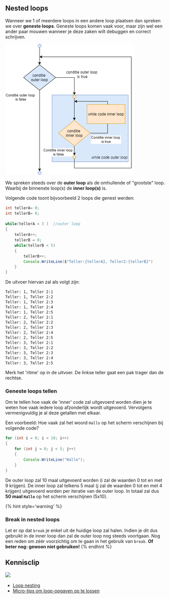 ## Nested loops

Wanneer we 1 of meerdere loops in een andere loop plaatsen dan spreken we over **geneste loops**. 
Geneste loops komen vaak voor, maar zijn wel een ander paar mouwen wanneer je deze zaken wilt debuggen en correct schrijven.

<!--- {width:50%} --->
![Voorbeeld van geneste loops](../assets/3_loops/nesting.png)

We spreken steeds over de **outer loop** als de omhullende of "grootste" loop. Waarbij de binnenste loop(s) de **inner loop(s)** is. 


Volgende code toont bijvoorbeeld 2 loops die genest werden:

```java
int tellerA= 0;
int tellerB= 0;

while(tellerA < 3 )  //outer loop
{
    tellerA++;
    tellerB = 0;
    while(tellerB < 5)
    {
        tellerB++;
        Console.WriteLine($"Teller:{tellerA}, Teller2:{tellerB}")
    }
}
```

De uitvoer hiervan zal als volgt zijn:

```text
Teller: 1, Teller 2:1
Teller: 1, Teller 2:2
Teller: 1, Teller 2:3
Teller: 1, Teller 2:4
Teller: 1, Teller 2:5
Teller: 2, Teller 2:1
Teller: 2, Teller 2:2
Teller: 2, Teller 2:3
Teller: 2, Teller 2:4
Teller: 2, Teller 2:5
Teller: 3, Teller 2:1
Teller: 3, Teller 2:2
Teller: 3, Teller 2:3
Teller: 3, Teller 2:4
Teller: 3, Teller 2:5

```
Merk het 'ritme' op in de uitvoer. De linkse teller gaat een pak trager dan de rechtse.

### Geneste loops tellen
Om te tellen hoe vaak de 'inner' code zal uitgevoerd worden dien je te weten hoe vaak iedere loop afzonderlijk wordt uitgevoerd. Vervolgens vermenigvuldig je al deze getallen met elkaar.

Een voorbeeld: Hoe vaak zal het woord ``Hallo`` op het scherm verschijnen bij volgende code?
```java
for (int i = 0; i < 10; i++)
{
    for (int j = 0; j < 5; j++)
    {
        Console.WriteLine("Hallo");
    }
}

```
De outer loop zal 10 maal uitgevoerd worden (i zal de waarden 0 tot en met 9 krijgen). De inner loop zal telkens 5 maal (j zal de waarden 0 tot en met 4 krijgen) uitgevoerd worden per iteratie van de outer loop. In totaal zal dus **50 maal ``Hallo``** op het scherm verschijnen (5x10).

{% hint style='warning' %}
### Break in nested loops

Let er op dat ``break`` je enkel uit de huidige loop zal halen. Indien je dit dus gebruikt in de inner loop dan zal de outer loop nog steeds voortgaan. Nog een reden om zéér voorzichtig om te gaan in het gebruik van ``break``. **Of beter nog: gewoon niet gebruiken!**
{% endhint %}






<!---NOBOOKSTART--->
## Kennisclip

![](../assets/infoclip.png)

* [Loop nesting](https://ap.cloud.panopto.eu/Panopto/Pages/Viewer.aspx?id=c4a0d717-890e-4e74-bd79-ac4f008fdce4)
* [Micro-tips om loop-opgaven op te lossen](https://ap.cloud.panopto.eu/Panopto/Pages/Viewer.aspx?id=f1563c19-3b86-4603-a86d-ac4f00924132)
<!---NOBOOKEND--->